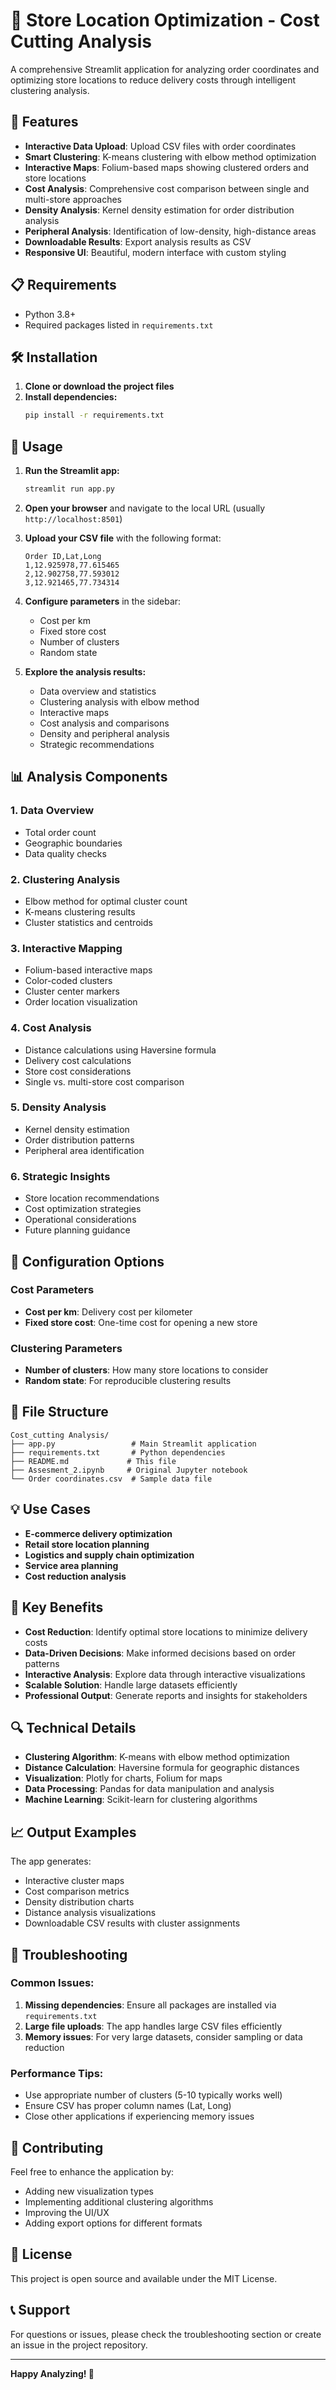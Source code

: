 # 🏪 Store Location Optimization - Cost Cutting Analysis

A comprehensive Streamlit application for analyzing order coordinates and optimizing store locations to reduce delivery costs through intelligent clustering analysis.

## 🚀 Features

- **Interactive Data Upload**: Upload CSV files with order coordinates
- **Smart Clustering**: K-means clustering with elbow method optimization
- **Interactive Maps**: Folium-based maps showing clustered orders and store locations
- **Cost Analysis**: Comprehensive cost comparison between single and multi-store approaches
- **Density Analysis**: Kernel density estimation for order distribution analysis
- **Peripheral Analysis**: Identification of low-density, high-distance areas
- **Downloadable Results**: Export analysis results as CSV
- **Responsive UI**: Beautiful, modern interface with custom styling

## 📋 Requirements

- Python 3.8+
- Required packages listed in `requirements.txt`

## 🛠️ Installation

1. **Clone or download the project files**
2. **Install dependencies:**
   ```bash
   pip install -r requirements.txt
   ```

## 🚀 Usage

1. **Run the Streamlit app:**
   ```bash
   streamlit run app.py
   ```

2. **Open your browser** and navigate to the local URL (usually `http://localhost:8501`)

3. **Upload your CSV file** with the following format:
   ```
   Order ID,Lat,Long
   1,12.925978,77.615465
   2,12.902758,77.593012
   3,12.921465,77.734314
   ```

4. **Configure parameters** in the sidebar:
   - Cost per km
   - Fixed store cost
   - Number of clusters
   - Random state

5. **Explore the analysis results:**
   - Data overview and statistics
   - Clustering analysis with elbow method
   - Interactive maps
   - Cost analysis and comparisons
   - Density and peripheral analysis
   - Strategic recommendations

## 📊 Analysis Components

### 1. **Data Overview**
- Total order count
- Geographic boundaries
- Data quality checks

### 2. **Clustering Analysis**
- Elbow method for optimal cluster count
- K-means clustering results
- Cluster statistics and centroids

### 3. **Interactive Mapping**
- Folium-based interactive maps
- Color-coded clusters
- Cluster center markers
- Order location visualization

### 4. **Cost Analysis**
- Distance calculations using Haversine formula
- Delivery cost calculations
- Store cost considerations
- Single vs. multi-store cost comparison

### 5. **Density Analysis**
- Kernel density estimation
- Order distribution patterns
- Peripheral area identification

### 6. **Strategic Insights**
- Store location recommendations
- Cost optimization strategies
- Operational considerations
- Future planning guidance

## 🔧 Configuration Options

### Cost Parameters
- **Cost per km**: Delivery cost per kilometer
- **Fixed store cost**: One-time cost for opening a new store

### Clustering Parameters
- **Number of clusters**: How many store locations to consider
- **Random state**: For reproducible clustering results

## 📁 File Structure

```
Cost_cutting Analysis/
├── app.py                 # Main Streamlit application
├── requirements.txt       # Python dependencies
├── README.md             # This file
├── Assesment_2.ipynb     # Original Jupyter notebook
└── Order coordinates.csv  # Sample data file
```

## 💡 Use Cases

- **E-commerce delivery optimization**
- **Retail store location planning**
- **Logistics and supply chain optimization**
- **Service area planning**
- **Cost reduction analysis**

## 🎯 Key Benefits

- **Cost Reduction**: Identify optimal store locations to minimize delivery costs
- **Data-Driven Decisions**: Make informed decisions based on order patterns
- **Interactive Analysis**: Explore data through interactive visualizations
- **Scalable Solution**: Handle large datasets efficiently
- **Professional Output**: Generate reports and insights for stakeholders

## 🔍 Technical Details

- **Clustering Algorithm**: K-means with elbow method optimization
- **Distance Calculation**: Haversine formula for geographic distances
- **Visualization**: Plotly for charts, Folium for maps
- **Data Processing**: Pandas for data manipulation and analysis
- **Machine Learning**: Scikit-learn for clustering algorithms

## 📈 Output Examples

The app generates:
- Interactive cluster maps
- Cost comparison metrics
- Density distribution charts
- Distance analysis visualizations
- Downloadable CSV results with cluster assignments

## 🚨 Troubleshooting

### Common Issues:
1. **Missing dependencies**: Ensure all packages are installed via `requirements.txt`
2. **Large file uploads**: The app handles large CSV files efficiently
3. **Memory issues**: For very large datasets, consider sampling or data reduction

### Performance Tips:
- Use appropriate number of clusters (5-10 typically works well)
- Ensure CSV has proper column names (Lat, Long)
- Close other applications if experiencing memory issues

## 🤝 Contributing

Feel free to enhance the application by:
- Adding new visualization types
- Implementing additional clustering algorithms
- Improving the UI/UX
- Adding export options for different formats

## 📄 License

This project is open source and available under the MIT License.

## 📞 Support

For questions or issues, please check the troubleshooting section or create an issue in the project repository.

---

**Happy Analyzing! 🎉**
